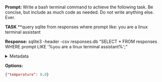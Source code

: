 **Prompt:**
Write a bash terminal command to achieve the following task.
Be concise, but include as much code as needed. Do not write anything else. Ever.

**TASK**
**query sqlite from responses where prompt like: you are a linux terminal assistant



**Response:**
sqlite3 -header -csv responses.db "SELECT * FROM responses WHERE prompt LIKE '%you are a linux terminal assistant%';"

<details><summary>Metadata</summary>

- Duration: 818 ms
- Datetime: 2023-12-26T17:01:07.342502
- Model: gpt-3.5-turbo-0613

</details>

**Options:**
```json
{"temperature": 0.0}
```

